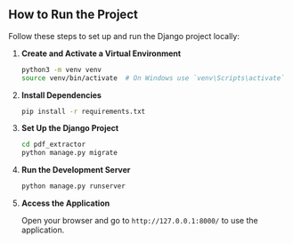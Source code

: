 


## How to Run the Project

Follow these steps to set up and run the Django project locally:

1. **Create and Activate a Virtual Environment**

    ```bash
    python3 -m venv venv
    source venv/bin/activate  # On Windows use `venv\Scripts\activate`
    ```

2. **Install Dependencies**

    ```bash
    pip install -r requirements.txt
    ```

3. **Set Up the Django Project**

    ```bash
    cd pdf_extractor
    python manage.py migrate
    ```

4. **Run the Development Server**

    ```bash
    python manage.py runserver
    ```

5. **Access the Application**

    Open your browser and go to `http://127.0.0.1:8000/` to use the application.
